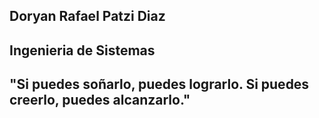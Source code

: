 ## Doryan Rafael Patzi Diaz
## Ingenieria de Sistemas
## "Si puedes soñarlo, puedes lograrlo. Si puedes creerlo, puedes alcanzarlo."

<!--
**Doryanpatzi13/Doryanpatzi13** is a ✨ _special_ ✨ repository because its `README.md` (this file) appears on your GitHub profile.

Here are some ideas to get you started:

- 🔭 I’m currently working on ...
- 🌱 I’m currently learning ...
- 👯 I’m looking to collaborate on ...
- 🤔 I’m looking for help with ...
- 💬 Ask me about ...
- 📫 How to reach me: ...
- 😄 Pronouns: ...
- ⚡ Fun fact: ...
-->
